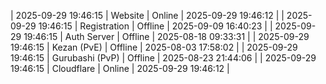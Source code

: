 | 2025-09-29 19:46:15 | Website | Online | 2025-09-29 19:46:12 |
| 2025-09-29 19:46:15 | Registration | Offline | 2025-09-09 16:40:23 |
| 2025-09-29 19:46:15 | Auth Server | Offline | 2025-08-18 09:33:31 |
| 2025-09-29 19:46:15 | Kezan (PvE) | Offline | 2025-08-03 17:58:02 |
| 2025-09-29 19:46:15 | Gurubashi (PvP) | Offline | 2025-08-23 21:44:06 |
| 2025-09-29 19:46:15 | Cloudflare | Online | 2025-09-29 19:46:12 |
